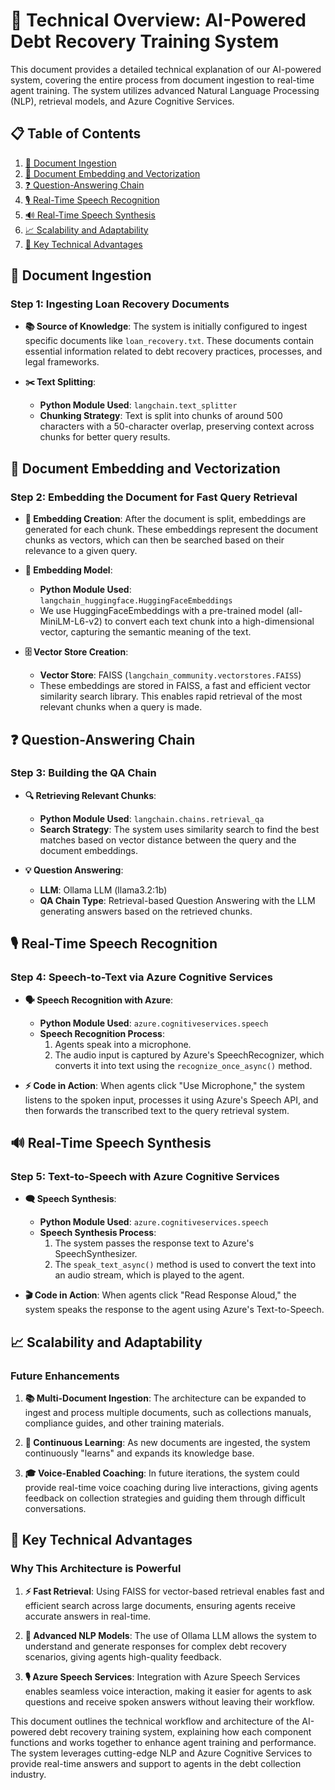 # 🤖 Technical Overview: AI-Powered Debt Recovery Training System

This document provides a detailed technical explanation of our AI-powered system, covering the entire process from document ingestion to real-time agent training. The system utilizes advanced Natural Language Processing (NLP), retrieval models, and Azure Cognitive Services.

## 📋 Table of Contents

1. [📄 Document Ingestion](#-document-ingestion)
2. [🧠 Document Embedding and Vectorization](#-document-embedding-and-vectorization)
3. [❓ Question-Answering Chain](#-question-answering-chain)
4. [🎙️ Real-Time Speech Recognition](#️-real-time-speech-recognition)
5. [🔊 Real-Time Speech Synthesis](#-real-time-speech-synthesis)
6. [📈 Scalability and Adaptability](#-scalability-and-adaptability)
7. [🚀 Key Technical Advantages](#-key-technical-advantages)

## 📄 Document Ingestion

### Step 1: Ingesting Loan Recovery Documents

- **📚 Source of Knowledge**: The system is initially configured to ingest specific documents like `loan_recovery.txt`. These documents contain essential information related to debt recovery practices, processes, and legal frameworks.

- **✂️ Text Splitting**:
  - **Python Module Used**: `langchain.text_splitter`
  - **Chunking Strategy**: Text is split into chunks of around 500 characters with a 50-character overlap, preserving context across chunks for better query results.

## 🧠 Document Embedding and Vectorization

### Step 2: Embedding the Document for Fast Query Retrieval

- **🔢 Embedding Creation**: After the document is split, embeddings are generated for each chunk. These embeddings represent the document chunks as vectors, which can then be searched based on their relevance to a given query.

- **🤗 Embedding Model**:

  - **Python Module Used**: `langchain_huggingface.HuggingFaceEmbeddings`
  - We use HuggingFaceEmbeddings with a pre-trained model (all-MiniLM-L6-v2) to convert each text chunk into a high-dimensional vector, capturing the semantic meaning of the text.

- **🗄️ Vector Store Creation**:
  - **Vector Store**: FAISS (`langchain_community.vectorstores.FAISS`)
  - These embeddings are stored in FAISS, a fast and efficient vector similarity search library. This enables rapid retrieval of the most relevant chunks when a query is made.

## ❓ Question-Answering Chain

### Step 3: Building the QA Chain

- **🔍 Retrieving Relevant Chunks**:

  - **Python Module Used**: `langchain.chains.retrieval_qa`
  - **Search Strategy**: The system uses similarity search to find the best matches based on vector distance between the query and the document embeddings.

- **💡 Question Answering**:
  - **LLM**: Ollama LLM (llama3.2:1b)
  - **QA Chain Type**: Retrieval-based Question Answering with the LLM generating answers based on the retrieved chunks.

## 🎙️ Real-Time Speech Recognition

### Step 4: Speech-to-Text via Azure Cognitive Services

- **🗣️ Speech Recognition with Azure**:

  - **Python Module Used**: `azure.cognitiveservices.speech`
  - **Speech Recognition Process**:
    1. Agents speak into a microphone.
    2. The audio input is captured by Azure's SpeechRecognizer, which converts it into text using the `recognize_once_async()` method.

- **⚡ Code in Action**: When agents click "Use Microphone," the system listens to the spoken input, processes it using Azure's Speech API, and then forwards the transcribed text to the query retrieval system.

## 🔊 Real-Time Speech Synthesis

### Step 5: Text-to-Speech with Azure Cognitive Services

- **🗨️ Speech Synthesis**:

  - **Python Module Used**: `azure.cognitiveservices.speech`
  - **Speech Synthesis Process**:
    1. The system passes the response text to Azure's SpeechSynthesizer.
    2. The `speak_text_async()` method is used to convert the text into an audio stream, which is played to the agent.

- **🎬 Code in Action**: When agents click "Read Response Aloud," the system speaks the response to the agent using Azure's Text-to-Speech.

## 📈 Scalability and Adaptability

### Future Enhancements

1. **📚 Multi-Document Ingestion**: The architecture can be expanded to ingest and process multiple documents, such as collections manuals, compliance guides, and other training materials.

2. **🔄 Continuous Learning**: As new documents are ingested, the system continuously "learns" and expands its knowledge base.

3. **🎓 Voice-Enabled Coaching**: In future iterations, the system could provide real-time voice coaching during live interactions, giving agents feedback on collection strategies and guiding them through difficult conversations.

## 🚀 Key Technical Advantages

### Why This Architecture is Powerful

1. **⚡ Fast Retrieval**: Using FAISS for vector-based retrieval enables fast and efficient search across large documents, ensuring agents receive accurate answers in real-time.

2. **🧠 Advanced NLP Models**: The use of Ollama LLM allows the system to understand and generate responses for complex debt recovery scenarios, giving agents high-quality feedback.

3. **🎙️ Azure Speech Services**: Integration with Azure Speech Services enables seamless voice interaction, making it easier for agents to ask questions and receive spoken answers without leaving their workflow.

This document outlines the technical workflow and architecture of the AI-powered debt recovery training system, explaining how each component functions and works together to enhance agent training and performance. The system leverages cutting-edge NLP and Azure Cognitive Services to provide real-time answers and support to agents in the debt collection industry.
